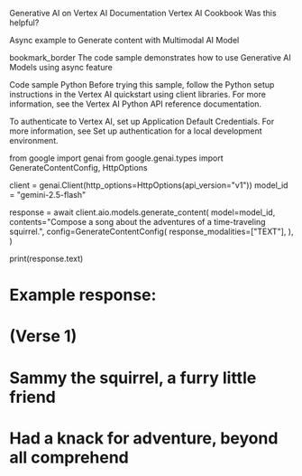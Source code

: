 Generative AI on Vertex AI Documentation Vertex AI Cookbook Was this helpful?

Async example to Generate content with Multimodal AI Model

bookmark_border The code sample demonstrates how to use Generative AI Models
using async feature

Code sample Python Before trying this sample, follow the Python setup
instructions in the Vertex AI quickstart using client libraries. For more
information, see the Vertex AI Python API reference documentation.

To authenticate to Vertex AI, set up Application Default Credentials. For more
information, see Set up authentication for a local development environment.

from google import genai from google.genai.types import GenerateContentConfig,
HttpOptions

client = genai.Client(http_options=HttpOptions(api_version="v1")) model_id =
"gemini-2.5-flash"

response = await client.aio.models.generate_content( model=model_id,
contents="Compose a song about the adventures of a time-traveling squirrel.",
config=GenerateContentConfig( response_modalities=["TEXT"], ), )

print(response.text)

# Example response:

# (Verse 1)

# Sammy the squirrel, a furry little friend

# Had a knack for adventure, beyond all comprehend
